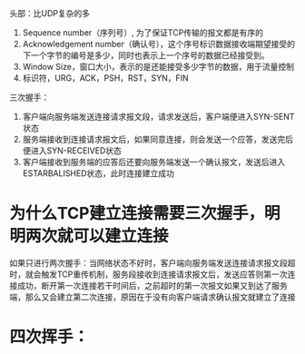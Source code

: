 头部：比UDP复杂的多
  1. Sequence number（序列号）, 为了保证TCP传输的报文都是有序的
  2. Acknowledgement number（确认号），这个序号标识数据接收端期望接受的下一个字节的编号是多少，同时也表示上一个序号的数据已经接受到。
  3. Window Size，窗口大小，表示的是还能接受多少字节的数据，用于流量控制
  4. 标识符，URG，ACK，PSH，RST，SYN，FIN

三次握手：
  1. 客户端向服务端发送连接请求报文段，请求发送后，客户端便进入SYN-SENT状态
  2. 服务端接收到连接请求报文后，如果同意连接，则会发送一个应答，发送完后便进入SYN-RECEIVED状态
  3. 客户端接收到服务端的应答后还要向服务端发送一个确认报文，发送后进入ESTARBALISHED状态，此时连接建立成功

# 为什么TCP建立连接需要三次握手，明明两次就可以建立连接
如果只进行两次握手：当网络状态不好时，客户端向服务端发送连接请求报文段超时，就会触发TCP重传机制，服务段接收到连接请求报文后，发送应答则第一次连接成功，断开第一次连接若干时间后，之前超时的第一次报文如果又到达了服务端，那么又会建立第二次连接，原因在于没有向客户端请求确认报文就建立了连接

# 四次挥手：